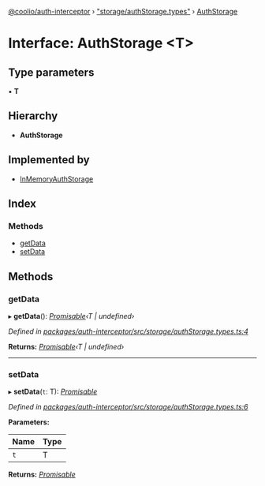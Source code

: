 [@coolio/auth-interceptor](../README.md) › ["storage/authStorage.types"](../modules/_storage_authstorage_types_.md) › [AuthStorage](_storage_authstorage_types_.authstorage.md)

# Interface: AuthStorage <**T**>

## Type parameters

▪ **T**

## Hierarchy

* **AuthStorage**

## Implemented by

* [InMemoryAuthStorage](../classes/_storage_inmemory_authstorage_.inmemoryauthstorage.md)

## Index

### Methods

* [getData](_storage_authstorage_types_.authstorage.md#getdata)
* [setData](_storage_authstorage_types_.authstorage.md#setdata)

## Methods

###  getData

▸ **getData**(): *[Promisable](../modules/_promisable_.md#promisable)‹T | undefined›*

*Defined in [packages/auth-interceptor/src/storage/authStorage.types.ts:4](https://github.com/headline-1/coolio/blob/32658f8/packages/auth-interceptor/src/storage/authStorage.types.ts#L4)*

**Returns:** *[Promisable](../modules/_promisable_.md#promisable)‹T | undefined›*

___

###  setData

▸ **setData**(`t`: T): *[Promisable](../modules/_promisable_.md#promisable)*

*Defined in [packages/auth-interceptor/src/storage/authStorage.types.ts:6](https://github.com/headline-1/coolio/blob/32658f8/packages/auth-interceptor/src/storage/authStorage.types.ts#L6)*

**Parameters:**

Name | Type |
------ | ------ |
`t` | T |

**Returns:** *[Promisable](../modules/_promisable_.md#promisable)*
